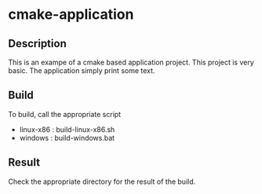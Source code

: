 # cmake-application

## Description

This is an exampe of a cmake based application project.
This project is very basic.
The application simply print some text.

## Build

To build, call the appropriate script
- linux-x86 : build-linux-x86.sh
- windows   : build-windows.bat

## Result

Check the appropriate directory for the result of the build.



